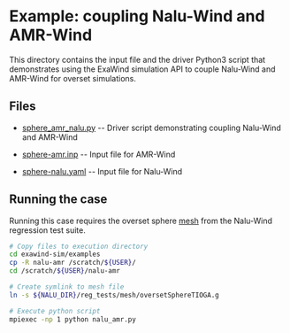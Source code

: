 # Example: coupling Nalu-Wind and AMR-Wind

This directory contains the input file and the driver Python3 script that
demonstrates using the ExaWind simulation API to couple Nalu-Wind and AMR-Wind
for overset simulations. 

## Files

- [sphere_amr_nalu.py](./sphere_amr_nalu.py) -- Driver script demonstrating coupling Nalu-Wind
  and AMR-Wind
  
- [sphere-amr.inp](./sphere-amr.inp) -- Input file for AMR-Wind

- [sphere-nalu.yaml](./sphere-nalu.yaml) -- Input file for Nalu-Wind

## Running the case

Running this case requires the overset sphere
[mesh](https://github.com/Exawind/meshes/blob/master/oversetSphereTioga.g) from
the Nalu-Wind regression test suite.

```bash
# Copy files to execution directory
cd exawind-sim/examples
cp -R nalu-amr /scratch/${USER}/
cd /scratch/${USER}/nalu-amr

# Create symlink to mesh file
ln -s ${NALU_DIR}/reg_tests/mesh/oversetSphereTIOGA.g

# Execute python script
mpiexec -np 1 python nalu_amr.py
```

